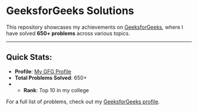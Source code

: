 # GeeksforGeeks Solutions

This repository showcases my achievements on [GeeksforGeeks](https://www.geeksforgeeks.org/), where I have solved **650+ problems** across various topics.

---

## Quick Stats:
- **Profile**: [My GFG Profile](https://www.geeksforgeeks.org/user/vijay2312/)
- **Total Problems Solved**: 650+
- - **Rank**: Top 10 in my college

For a full list of problems, check out my [GeeksforGeeks profile](https://www.geeksforgeeks.org/user/vijay2312/).

